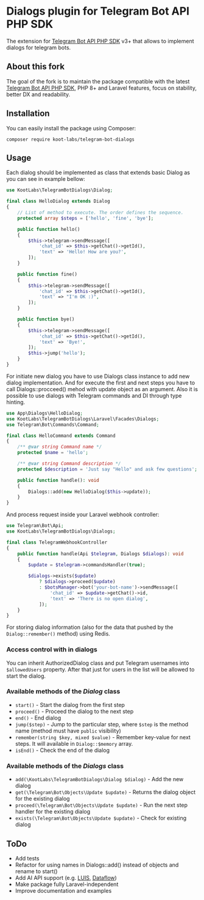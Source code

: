 # Dialogs plugin for Telegram Bot API PHP SDK

The extension for [Telegram Bot API PHP SDK](https://github.com/irazasyed/telegram-bot-sdk) v3+ that allows to implement dialogs for telegram bots.


## About this fork

The goal of the fork is to maintain the package compatible with the latest [Telegram Bot API PHP SDK](https://github.com/irazasyed/telegram-bot-sdk),
PHP 8+ and Laravel features, focus on stability, better DX and readability.


## Installation

You can easily install the package using Composer:

```shell
composer require koot-labs/telegram-bot-dialogs
```


## Usage

Each dialog should be implemented as class that extends basic Dialog as you can see in example bellow:

```php
use KootLabs\TelegramBotDialogs\Dialog;

final class HelloDialog extends Dialog
{
    // List of method to execute. The order defines the sequence.
    protected array $steps = ['hello', 'fine', 'bye'];

    public function hello()
    {
        $this->telegram->sendMessage([
            'chat_id' => $this->getChat()->getId(),
            'text' => 'Hello! How are you?',
        ]);
    }

    public function fine()
    {
        $this->telegram->sendMessage([
            'chat_id' => $this->getChat()->getId(),
            'text' => "I'm OK :)",
        ]);
    }

    public function bye()
    {
        $this->telegram->sendMessage([
            'chat_id' => $this->getChat()->getId(),
            'text' => 'Bye!',
        ]);
        $this->jump('hello');
    }
}
```

For initiate new dialog you have to use Dialogs class instance to add new dialog implementation. And for execute the first and next steps you have to call Dialogs::procceed() mehod with update object as an argument. Also it is possible to use dialogs with Telegram commands and DI through type hinting.

```php
use App\Dialogs\HelloDialog;
use KootLabs\TelegramBotDialogs\Laravel\Facades\Dialogs;
use Telegram\Bot\Commands\Command;

final class HelloCommand extends Command
{
    /** @var string Command name */
    protected $name = 'hello';

    /** @var string Command description */
    protected $description = 'Just say "Hello" and ask few questions';

    public function handle(): void
    {
        Dialogs::add(new HelloDialog($this->update));
    }
}
```

And process request inside your Laravel webhook controller:
```php
use Telegram\Bot\Api;
use KootLabs\TelegramBotDialogs\Dialogs;

final class TelegramWebhookController
{
    public function handle(Api $telegram, Dialogs $dialogs): void
    {
        $update = $telegram->commandsHandler(true);

        $dialogs->exists($update)
            ? $dialogs->proceed($update)
            : $botsManager->bot('your-bot-name')->sendMessage([
                'chat_id' => $update->getChat()->id,
                'text' => 'There is no open dialog',
            ]);
    }
}
```
For storing dialog information (also for the data that pushed by the `Dialog::remember()` method) using Redis.


### Access control with in dialogs

You can inherit AuthorizedDialog class and put Telegram usernames into `$allowedUsers` property.
After that just for users in the list will be allowed to start the dialog.


### Available methods of the _Dialog_ class

- `start()` - Start the dialog from the first step
- `proceed()` - Proceed the dialog to the next step
- `end()` - End dialog
- `jump($step)` - Jump to the particular step, where `$step` is the method name (method must have `public` visibility)
- `remember(string $key, mixed $value)` - Remember key-value for next steps. It will available in `Dialog::$memory` array.
- `isEnd()` - Check the end of the dialog


### Available methods of the _Dialogs_ class

- `add(\KootLabs\TelegramBotDialogs\Dialog $dialog)` - Add the new dialog
- `get(\Telegram\Bot\Objects\Update $update)` - Returns the dialog object for the existing dialog
- `proceed(\Telegram\Bot\Objects\Update $update)` - Run the next step handler for the existing dialog
- `exists(\Telegram\Bot\Objects\Update $update)` - Check for existing dialog


## ToDo

- Add tests
- Refactor for using names in Dialogs::add() instead of objects and rename to start()
- Add AI API support (e.g. [LUIS](https://www.luis.ai/), [Dataflow](https://cloud.google.com/dataflow))
- Make package fully Laravel-independent
- Improve documentation and examples
